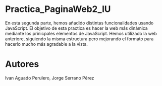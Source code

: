 # Practica_PaginaWeb2_IU
En esta segunda parte, hemos añadido distintas funcionalidades usando JavaScript. El objetivo de esta practica es hacer la web más dinámica mediante los prinicpales elementos de JavaScript. Hemos utilizado la web anteriore, siguiendo la misma estructura pero mejorando el formato para hacerlo mucho más agradable a la vista.

# Autores
Ivan Aguado Perulero,
Jorge Serrano Pérez
